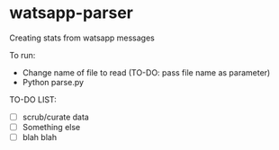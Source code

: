 # watsapp-parser
Creating stats from watsapp messages

To run: 
- Change name of file to read (TO-DO: pass file name as parameter) 
- Python parse.py


TO-DO LIST: 
- [ ] scrub/curate data 
- [ ] Something else 
- [ ] blah blah

